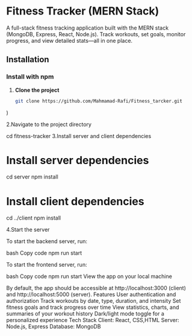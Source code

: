 # Fitness Tracker (MERN Stack)

A full-stack fitness tracking application built with the MERN stack (MongoDB, Express, React, Node.js). Track workouts, set goals, monitor progress, and view detailed stats—all in one place.

## Installation

### Install with npm

1. **Clone the project**

   ```bash
   git clone https://github.com/Mahmamad-Rafi/Fitness_tarcker.git
)

2.Navigate to the project directory

   cd fitness-tracker
3.Install server and client dependencies


# Install server dependencies
cd server
npm install

# Install client dependencies
cd ../client
npm install

4.Start the server

To start the backend server, run:

bash
Copy code
npm run start

To start the frontend server, run:

bash
Copy code
npm run start
View the app on your local machine

By default, the app should be accessible at http://localhost:3000 (client) and http://localhost:5000 (server).
Features
User authentication and authorization
Track workouts by date, type, duration, and intensity
Set fitness goals and track progress over time
View statistics, charts, and summaries of your workout history
Dark/light mode toggle for a personalized experience
Tech Stack
Client: React, CSS,HTML
Server: Node.js, Express
Database: MongoDB


